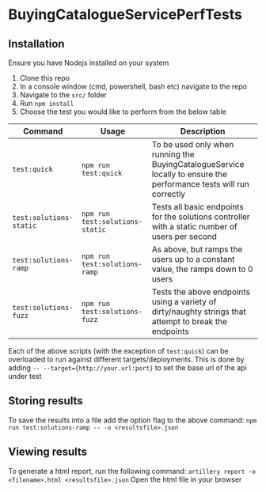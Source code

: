 # BuyingCatalogueServicePerfTests

## Installation
Ensure you have Nodejs installed on your system

1. Clone this repo
2. In a console window (cmd, powershell, bash etc) navigate to the repo
3. Navigate to the `src/` folder
4. Run `npm install`
5. Choose the test you would like to perform from the below table

| Command | Usage | Description |
|---------|---------|-----------|
| `test:quick` | `npm run test:quick` | To be used only when running the BuyingCatalogueService locally to ensure the performance tests will run correctly |
| `test:solutions-static` | `npm run test:solutions-static` | Tests all basic endpoints for the solutions controller with a static number of users per second |
| `test:solutions-ramp` | `npm run test:solutions-ramp` | As above, but ramps the users up to a constant value, the ramps down to 0 users|
| `test:solutions-fuzz` | `npm run test:solutions-fuzz` | Tests the above endpoints using a variety of dirty/naughty strings that attempt to break the endpoints |

Each of the above scripts (with the exception of `test:quick`) can be overloaded to run against different targets/deployments. This is done by adding `-- --target={http://your.url:port}` to set the base url of the api under test

## Storing results
To save the results into a file add the option flag to the above command:
`npm run test:solutions-ramp -- -o <resultsfile>.json`

## Viewing results
To generate a html report, run the following command:
`artillery report -o <filename>.html <resultsfile>.json`
Open the html file in your browser